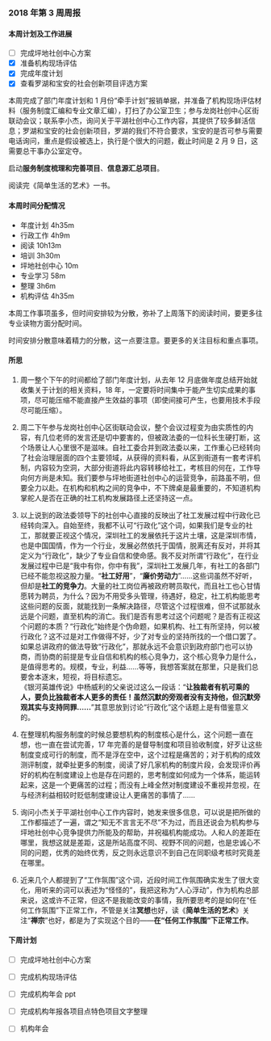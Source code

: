 ### 2018 年第 3 周周报
#### 本周计划及工作进展
- [ ] 完成坪地社创中心方案
- [x] 准备机构现场评估
- [x] 完成年度计划
- [x] 查看罗湖和宝安的社会创新项目评选方案

本周完成了部门年度计划和 1 月份“牵手计划”报销单据，并准备了机构现场评估材料（服务制度汇编和专业文章汇编），打扫了办公室卫生；参与龙岗社创中心区街联动会议；联系李小杰，询问关于平湖社创中心工作内容，其提供了较多鲜活信息；罗湖和宝安的社会创新项目，罗湖的我们不符合要求，宝安的是否可参与需要电话询问，重点是假设被选上，执行是个很大的问题，截止时间是 2 月 9 日，这需要总干事办公室定夺。

启动**服务制度梳理和完善项目**、**信息源汇总项目**。

阅读完《简单生活的艺术》一书。

#### 本周时间分配情况
- 年度计划 4h35m
- 行政工作 4h9m
- 阅读 10h13m
- 培训 3h30m
- 坪地社创中心 10m
- 专业学习 58m
- 整理 3h6m
- 机构评估 4h35m

本周工作事项虽多，但时间安排较为分散，弥补了上周落下的阅读时间，要更多往专业读物方面分配时间。

时间安排分散意味着精力的分散，这一点要注意。要更多的关注目标和重点事项。

#### 所思
1. 周一整个下午的时间都给了部门年度计划，从去年 12 月底做年度总结开始就收集关于计划的相关资料，18 年，一定要将时间集中于能产生切实成果的事项，尽可能压缩不能直接产生效益的事项（即使间接可产生，也要用技术手段尽可能压缩）。

1. 周二下午参与龙岗社创中心区街联动会议，整个会议过程变为由实质性的内容，有几位老师的发言还是切中要害的，但被政法委的一位科长生硬打断，这个场景让人心里很不是滋味。自社工委合并到政法委以来，工作重心已经转向了社会治理层面的四个主要领域，从获得的资料看，从区到街道有一套考评机制，内容较为空洞，大部分街道将此内容转移给社工，考核目的何在，工作导向何方尚是未知。我们要参与坪地街道社创中心的运营竞争，前路虽不明，但要全力以赴。在机构和机构之间的竞争中，不下牌桌是最重要的，不知道机构掌舵人是否在正确的社工机构发展路径上还坚持这一点。

1. 以上说到的政法委领导下的社创中心直接的反映出了社工发展过程中行政化已经转向深入。自始至终，我都不认可“行政化”这个词，如果我们是专业的社工，那就要正视这个情况，深圳社工的发展依托于这片土壤，这是深圳市情，也是中国国情，作为一个行业，发展必然依托于国情，脱离还有反对，并将其定义为“行政化”，缺少了专业自信和使命感。我不反对所谓“行政化”，在行业发展过程中已是“我中有你，你中有我”，深圳社工发展几年，有社工的各部门已经不能忽视这股力量。“**社工好用**”，“**廉价劳动力**”……这些词虽然不好听，但却是**社工的竞争力**。大量的社工岗位再被政府聘员取代，而且社工也心甘情愿转为聘员，为什么？因为不用受多头管理，待遇好，稳定，社工机构能思考这些问题的反面，就能找到一条解决路径，尽管这个过程很难，但不试那就永远是个问题，直至机构的消亡。我们是否有思考过这个问题呢？是否有正视这个问题的本质？“行政化”始终是个伪命题，如果机构、社工有所坚持，何以被行政化？这不过是对工作做得不好，少了对专业的坚持所找的一个借口罢了。如果总讲政府的做法导致“行政化”，那就永远不会意识到政府部门也可以协商，而协商的前提是专业自信和机构的核心竞争力，这个核心竞争力是什么，是值得思考的。规模，专业，利益……等等，我想答案就在那里，只是我们总要舍本逐末，短视，将目标遗忘。  
《银河英雄传说》中杨威利的父亲说过这么一段话：“**让独裁者有机可乘的人，要负比独裁者本人更多的责任！虽然沉默的旁观者没有支持他，但沉默旁观其实与支持同罪……**”其意思放到讨论“行政化”这个话题上是有借鉴意义的。

1. 在整理机构服务制度的时候总要想机构的制度核心是什么，这个问题一直在想，也一直在尝试完善，17 年完善的是督导制度和项目验收制度，好歹让这些制度变成可行的制度，而不是浮在空中，这个过程是痛苦的；对于机构的成效测评制度，就牵扯更多的制度，阅读了好几家机构的制度片段，会发现评价再好的机构在制度建设上也是存在问题的，思考制度如何成为一个体系，能运转起来，这是一个更痛苦的过程；而没有上峰全然对制度建设不重视并忽视，在与经济利益相较时贬低制度建设让人更痛苦的事情了……

1. 询问小杰关于平湖社创中心工作内容时，她发来很多信息，可以说是把所做的工作都描述了一遍，谓之“知无不言言无不尽”不为过，而且还说会为机构参与坪地社创中心竞争提供力所能及的帮助，并祝福机构能成功。人和人的差距在哪里，我想这就是差距，这是所站高度不同、视野不同的问题，也是忠诚心不同的问题，优秀的始终优秀，反之则永远意识不到自己在同职级考核时究竟差在哪里。

1. 近来几个人都提到了“工作氛围”这个词，近段时间工作氛围确实发生了很大变化，用听来的词可以表述为“怪怪的”，我把这称为“人心浮动”，作为机构总部来说，这或许不正常，但这不是我能改变的事情，我所要思考的是如何在“任何工作氛围”下正常工作，不管是关注**冥想**也好，读《**简单生活的艺术**》关注“**禅宗**”也好，都是为了实现这个目的——**在“任何工作氛围”下正常工作**。

#### 下周计划
- [ ] 完成坪地社创中心方案
- [ ] 完成机构现场评估
- [ ] 完成机构年会 ppt
- [ ] 完成机构年报各项目点特色项目文字整理
- [ ] 机构年会

